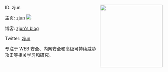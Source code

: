 ID: zjun  <img align='right' src="https://profile-counter.glitch.me/z1un/count.svg" width="200">

主页: [zjun](https://zjun.info) <img src="https://github-readme-stats.vercel.app/api?username=Al1ex&show_icons=true&count_private=true&theme=dracula" />

博客: [zjun's blog](https://blog.zjun.info)

Twitter: [zjun](https://twitter.com/zjuninfo)

专注于 WEB 安全、内网安全和高级可持续威胁攻击等相关学习和研究。
